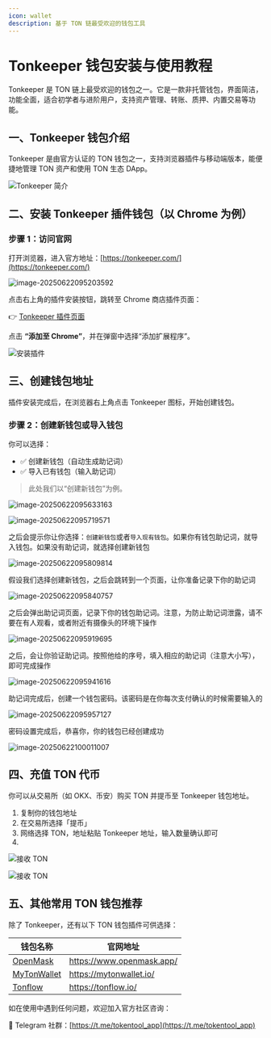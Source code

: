 ```yaml
---
icon: wallet
description: 基于 TON 链最受欢迎的钱包工具
---
```




# Tonkeeper 钱包安装与使用教程

Tonkeeper 是 TON 链上最受欢迎的钱包之一。它是一款非托管钱包，界面简洁，功能全面，适合初学者与进阶用户，支持资产管理、转账、质押、内置交易等功能。

## 一、Tonkeeper 钱包介绍

Tonkeeper 是由官方认证的 TON 钱包之一，支持浏览器插件与移动端版本，能便捷地管理 TON 资产和使用 TON 生态 DApp。

![Tonkeeper 简介](../.gitbook/assets/ton/tonkeeper/image-20250622095051590.png)

## 二、安装 Tonkeeper 插件钱包（以 Chrome 为例）

### 步骤 1：访问官网

打开浏览器，进入官方地址：[https://tonkeeper.com/](https://tonkeeper.com/)

![image-20250622095203592](../.gitbook/assets/ton/tonkeeper/image-20250622095203592.png)

点击右上角的插件安装按钮，跳转至 Chrome 商店插件页面：

👉 [Tonkeeper 插件页面](https://chromewebstore.google.com/detail/tonkeeper-%E2%80%94-wallet-for-to/omaabbefbmiijedngplfjmnooppbclkk)

点击 **“添加至 Chrome”**，并在弹窗中选择“添加扩展程序”。

![安装插件](../.gitbook/assets/ton/tonkeeper/image-20250622095351355.png)

## 三、创建钱包地址
插件安装完成后，在浏览器右上角点击 Tonkeeper 图标，开始创建钱包。

### 步骤 2：创建新钱包或导入钱包
你可以选择：

- ✅ 创建新钱包（自动生成助记词）
- ✅ 导入已有钱包（输入助记词）

> 此处我们以“创建新钱包”为例。

![image-20250622095633163](../.gitbook/assets/ton/tonkeeper/image-20250622095633163.png)



![image-20250622095719571](../.gitbook/assets/ton/tonkeeper/image-20250622095719571.png)



之后会提示你让你选择：`创建新钱包`或者`导入现有钱包`。如果你有钱包助记词，就导入钱包。如果没有助记词，就选择创建新钱包

![image-20250622095809814](../.gitbook/assets/ton/tonkeeper/image-20250622095809814.png)

假设我们选择创建新钱包，之后会跳转到一个页面，让你准备记录下你的助记词

![image-20250622095840757](../.gitbook/assets/ton/tonkeeper/image-20250622095840757.png)

之后会弹出助记词页面，记录下你的钱包助记词。注意，为防止助记词泄露，请不要在有人观看，或者附近有摄像头的环境下操作

![image-20250622095919695](../.gitbook/assets/ton/tonkeeper/image-20250622095919695.png)

之后，会让你验证助记词。按照他给的序号，填入相应的助记词（注意大小写），即可完成操作

![image-20250622095941616](../.gitbook/assets/ton/tonkeeper/image-20250622095941616.png)

助记词完成后，创建一个钱包密码。该密码是在你每次支付确认的时候需要输入的

![image-20250622095957127](../.gitbook/assets/ton/tonkeeper/image-20250622095957127.png)

密码设置完成后，恭喜你，你的钱包已经创建成功

![image-20250622100011007](../.gitbook/assets/ton/tonkeeper/image-20250622100011007.png)

## 四、充值 TON 代币

你可以从交易所（如 OKX、币安）购买 TON 并提币至 Tonkeeper 钱包地址。

1. 复制你的钱包地址
2. 在交易所选择「提币」
3. 网络选择 TON，地址粘贴 Tonkeeper 地址，输入数量确认即可
4. 
![接收 TON](../.gitbook/assets/ton/tonkeeper/image-20250622100110849.png)

![接收 TON](../.gitbook/assets/ton/tonkeeper/image-20250622100208103.png)

## 五、其他常用 TON 钱包推荐

除了 Tonkeeper，还有以下 TON 钱包插件可供选择：

| 钱包名称 | 官网地址 |
|----------|----------|
| [OpenMask](https://www.openmask.app/) | https://www.openmask.app/ |
| [MyTonWallet](https://mytonwallet.io/) | https://mytonwallet.io/ |
| [Tonflow](https://tonflow.io/) | https://tonflow.io/ |



如在使用中遇到任何问题，欢迎加入官方社区咨询：

📢 Telegram 社群：[https://t.me/tokentool_app](https://t.me/tokentool_app)